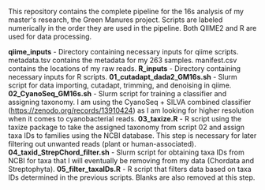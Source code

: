 This repository contains the complete pipeline for the 16s analysis of my master's research, the Green Manures project. Scripts are labeled numerically in the order they are used in the pipeline. Both QIIME2 and R are used for data processing. 

**qiime_inputs** - Directory containing necessary inputs for qiime scripts. metadata.tsv contains the metadata for my 263 samples. manifest.csv contains the locations of my raw reads. 
**R_inputs** - Directory containing necessary inputs for R scripts. 
**01_cutadapt_dada2_GM16s.sh** - Slurm script for data importing, cutadapt, trimming, and denoising in qiime.
**02_CyanoSeq_GM16s.sh** - Slurm script for training a classifier and assigning taxonomy. I am using the CyanoSeq + SILVA combined classifier (https://zenodo.org/records/13910424) as I am looking for higher resolution when it comes to cyanobacterial reads. 
**03_taxize.R**  - R script using the taxize package to take the assigned taxonomy from script 02 and assign taxa IDs to families using the NCBI database. This step is necessary for later filtering out unwanted reads (plant or human-associated). 
**04_taxid_StrepChord_filter.sh** - Slurm script for obtaining taxa IDs from NCBI for taxa that I will eventually be removing from my data (Chordata and Streptophyta).
**05_filter_taxaIDs.R** - R script that filters data based on taxa IDs determined in the previous scripts. Blanks are also removed at this step. 
